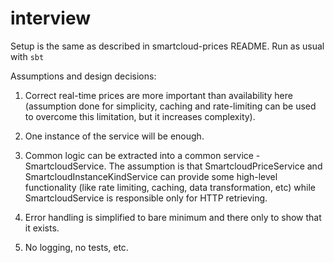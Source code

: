 # interview

Setup is the same as described in smartcloud-prices README.  Run as usual with `sbt`

Assumptions and design decisions:

1. Correct real-time prices are more important than availability here
(assumption done for simplicity, caching and rate-limiting can be used 
to overcome this limitation, but it increases complexity).

2. One instance of the service will be enough.

3. Common logic can be extracted into a common service - SmartcloudService.
The assumption is that SmartcloudPriceService and SmartcloudInstanceKindService
can provide some high-level functionality (like rate limiting, caching, data 
transformation, etc) while SmartcloudService is responsible only for HTTP retrieving.

4. Error handling is simplified to bare minimum and there only to show that it exists. 

5. No logging, no tests, etc.
